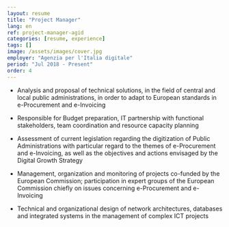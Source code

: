 ```yaml
---
layout: resume
title: "Project Manager"
lang: en
ref: project-manager-agid
categories: [resume, experience]
tags: []
image: /assets/images/cover.jpg
employer: "Agenzia per l'Italia digitale"
period: "Jul 2018 - Present"
order: 4
---
```


- Analysis and proposal of technical solutions, in the field of central and local public administrations, in order to adapt to European standards in e-Procurement and e-Invoicing

- Responsible for Budget preparation, IT partnership with functional stakeholders, team coordination and resource capacity planning

- Assessment of current legislation regarding the digitization of Public Administrations with particular regard to the themes of e-Procurement and e-Invoicing, as well as the objectives and actions envisaged by the Digital Growth Strategy

- Management, organization and monitoring of projects co-funded by the European Commission; participation in expert groups of the European Commission chiefly on issues concerning e-Procurement and e-Invoicing

- Technical and organizational design of network architectures, databases and integrated systems in the management of complex ICT projects
